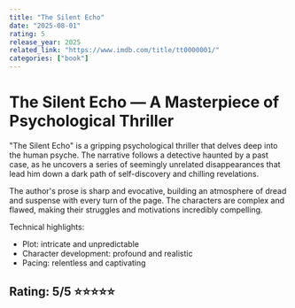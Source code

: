 ```yaml
---
title: "The Silent Echo"
date: "2025-08-01"
rating: 5
release_year: 2025
related_link: "https://www.imdb.com/title/tt0000001/"
categories: ["book"]
---
```


# The Silent Echo — A Masterpiece of Psychological Thriller

"The Silent Echo" is a gripping psychological thriller that delves deep into the human psyche. The narrative follows a detective haunted by a past case, as he uncovers a series of seemingly unrelated disappearances that lead him down a dark path of self-discovery and chilling revelations.

The author's prose is sharp and evocative, building an atmosphere of dread and suspense with every turn of the page. The characters are complex and flawed, making their struggles and motivations incredibly compelling.

Technical highlights:
- Plot: intricate and unpredictable
- Character development: profound and realistic
- Pacing: relentless and captivating

## Rating: 5/5 ⭐⭐⭐⭐⭐